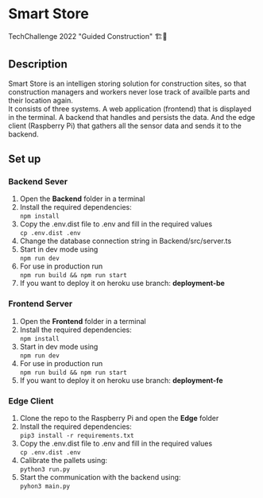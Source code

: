 # Smart Store
TechChallenge 2022 "Guided Construction" 🏗👷‍

## Description
Smart Store is an intelligen storing solution for construction sites, so that construction managers and workers never lose track of availble parts and their location again.  
It consists of three systems. A web application (frontend) that is displayed in the terminal. A backend that handles and persists the data. And the edge client (Raspberry Pi) that gathers all the sensor data and sends it to the backend.

## Set up
### Backend Sever
1. Open the **Backend** folder in a terminal
2. Install the required dependencies:    
``npm install``
3. Copy the .env.dist file to .env and fill in the required values  
``cp .env.dist .env``
4. Change the database connection string in Backend/src/server.ts  
5. Start in dev mode using  
``npm run dev``
6. For use in production run  
``npm run build && npm run start``
7. If you want to deploy it on heroku use branch: __deployment-be__
  
### Frontend Server
1. Open the **Frontend** folder in a terminal
2. Install the required dependencies:    
``npm install``
3. Start in dev mode using  
``npm run dev``
4. For use in production run  
``npm run build && npm run start``
5. If you want to deploy it on heroku use branch: __deployment-fe__
  
### Edge Client
1. Clone the repo to the Raspberry Pi and open the **Edge** folder
2. Install the required dependencies:  
``pip3 install -r requirements.txt``
3. Copy the .env.dist file to .env and fill in the required values  
``cp .env.dist .env``
4. Calibrate the pallets using:  
``python3 run.py``
5. Start the communication with the backend using:  
``pyhon3 main.py``
